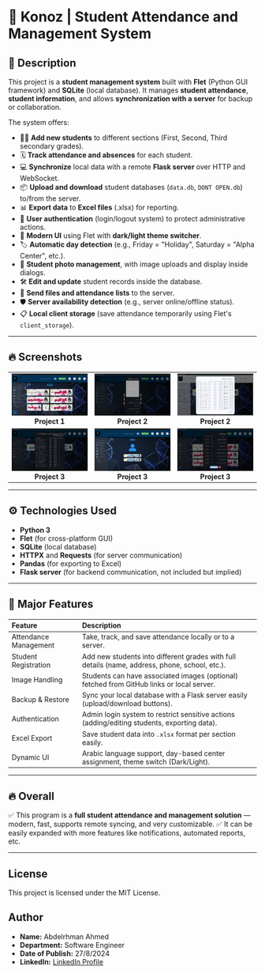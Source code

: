 # 📘 Konoz | Student Attendance and Management System

## 🔢 Description
This project is a **student management system** built with **Flet** (Python GUI framework) and **SQLite** (local database). It manages **student attendance**, **student information**, and allows **synchronization with a server** for backup or collaboration.

The system offers:
- 👨‍🎓 **Add new students** to different sections (First, Second, Third secondary grades).
- 🗓️ **Track attendance and absences** for each student.
- 💻 **Synchronize** local data with a remote **Flask server** over HTTP and WebSocket.
- 📦 **Upload and download** student databases (`data.db`, `DONT OPEN.db`) to/from the server.
- 📊 **Export data** to **Excel files** (.xlsx) for reporting.
- 🔐 **User authentication** (login/logout system) to protect administrative actions.
- 🎨 **Modern UI** using Flet with **dark/light theme switcher**.
- 🏷️ **Automatic day detection** (e.g., Friday = "Holiday", Saturday = "Alpha Center", etc.).
- 📸 **Student photo management**, with image uploads and display inside dialogs.
- 🛠️ **Edit and update** student records inside the database.
- 📨 **Send files and attendance lists** to the server.
- 🛡️ **Server availability detection** (e.g., server online/offline status).
- 📋 **Local client storage** (save attendance temporarily using Flet's `client_storage`).

---
## 🔥 Screenshots
<table align="center">
  <tr>
    <td align="center">
      <img src="https://github.com/Abdelrhman-Ahmed1/Konoz-Student-Management-Application/blob/4d6427ec1a355296c081237b7706f9636528c640/%D9%84%D9%82%D8%B7%D8%A9%20%D8%B4%D8%A7%D8%B4%D8%A9%202025-04-28%20235229.png" alt="Project 1" width="300px"/>
      <br/>
      <b>Project 1</b>
    </td>
    <td align="center">
      <img src="https://github.com/Abdelrhman-Ahmed1/Konoz-Student-Management-Application/blob/4d6427ec1a355296c081237b7706f9636528c640/%D9%84%D9%82%D8%B7%D8%A9%20%D8%B4%D8%A7%D8%B4%D8%A9%202025-04-28%20235308.png" alt="Project 2" width="300px"/>
      <br/>
      <b>Project 2</b>
    </td>
    <td align="center">
    <img src="https://github.com/Abdelrhman-Ahmed1/Konoz-Student-Management-Application/blob/3961ae84c5997b83401f34ca941ee0367631d3d3/%D9%84%D9%82%D8%B7%D8%A9%20%D8%B4%D8%A7%D8%B4%D8%A9%202025-04-29%20005032.png" alt="Project 2" width="300px"/>
      <br/>
      <b>Project 2</b>
    </td>
    
  </tr>
  <tr>
    <td align="center">
      <img src="https://github.com/Abdelrhman-Ahmed1/Konoz-Student-Management-Application/blob/4d6427ec1a355296c081237b7706f9636528c640/%D9%84%D9%82%D8%B7%D8%A9%20%D8%B4%D8%A7%D8%B4%D8%A9%202025-04-28%20235408.png" alt="Project 3" width="300px"/>
      <br/>
      <b>Project 3</b>
    </td>
    <td align="center">
      <img src="https://github.com/Abdelrhman-Ahmed1/Konoz-Student-Management-Application/blob/4d6427ec1a355296c081237b7706f9636528c640/%D9%84%D9%82%D8%B7%D8%A9%20%D8%B4%D8%A7%D8%B4%D8%A9%202025-04-28%20235431.png" alt="Project 3" width="300px"/>
      <br/>
      <b>Project 3</b>
    </td>
    <td align="center">
      <img src="https://github.com/Abdelrhman-Ahmed1/Konoz-Student-Management-Application/blob/4d6427ec1a355296c081237b7706f9636528c640/%D9%84%D9%82%D8%B7%D8%A9%20%D8%B4%D8%A7%D8%B4%D8%A9%202025-04-28%20235523.png" alt="Project 3" width="300px"/>
      <br/>
      <b>Project 3</b>
    </td>
  </tr>
</table>


---

## ⚙️ Technologies Used
- **Python 3**
- **Flet** (for cross-platform GUI)
- **SQLite** (local database)
- **HTTPX** and **Requests** (for server communication)
- **Pandas** (for exporting to Excel)
- **Flask server** (for backend communication, not included but implied)

---

## 🚀 Major Features
| Feature                  | Description |
|:-------------------------|:------------|
| Attendance Management    | Take, track, and save attendance locally or to a server. |
| Student Registration     | Add new students into different grades with full details (name, address, phone, school, etc.). |
| Image Handling           | Students can have associated images (optional) fetched from GitHub links or local server. |
| Backup & Restore         | Sync your local database with a Flask server easily (upload/download buttons). |
| Authentication           | Admin login system to restrict sensitive actions (adding/editing students, exporting data). |
| Excel Export             | Save student data into `.xlsx` format per section easily. |
| Dynamic UI               | Arabic language support, day-based center assignment, theme switch (Dark/Light). |

---

## 🔥 Overall
✅ This program is a **full student attendance and management solution** — modern, fast, supports remote syncing, and very customizable.
✅ It can be easily expanded with more features like notifications, automated reports, etc.

---
## License
This project is licensed under the MIT License.

## Author
- **Name:** Abdelrhman Ahmed
- **Department:** Software Engineer
- **Date of Publish:** 27/8/2024
- **LinkedIn:** [LinkedIn Profile](https://www.linkedin.com/in/%D9%90abdelrhman-ahmed-82609b296/)

